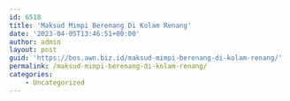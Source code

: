 ```yaml
---
id: 6518
title: 'Maksud Mimpi Berenang Di Kolam Renang'
date: '2023-04-05T13:46:51+00:00'
author: admin
layout: post
guid: 'https://bos.awn.biz.id/maksud-mimpi-berenang-di-kolam-renang/'
permalink: /maksud-mimpi-berenang-di-kolam-renang/
categories:
    - Uncategorized
---
```


